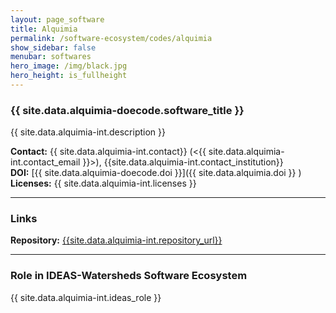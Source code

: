 ```yaml
---
layout: page_software
title: Alquimia
permalink: /software-ecosystem/codes/alquimia
show_sidebar: false
menubar: softwares
hero_image: /img/black.jpg
hero_height: is_fullheight
---
```


### {{ site.data.alquimia-doecode.software_title }} [<i class="fab fa-github"></i>]({{site.data.alquimia-int.repository_url}})

{{ site.data.alquimia-int.description }} 

**Contact:** {{ site.data.alquimia-int.contact}} (<{{ site.data.alquimia-int.contact_email }}>), {{site.data.alquimia-int.contact_institution}} <br>
**DOI:**  [{{ site.data.alquimia-doecode.doi }}]({{ site.data.alquimia.doi }} ) <br>
**Licenses:**  {{ site.data.alquimia-int.licenses }} <br>

****

### Links

**Repository:** [{{site.data.alquimia-int.repository_url}}]( {{site.data.alquimia-int.repository_url}} ) <br>

****

### Role in IDEAS-Watersheds Software Ecosystem

{{ site.data.alquimia-int.ideas_role }} 
